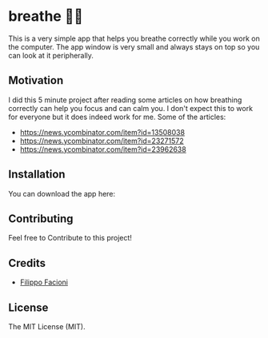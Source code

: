 # breathe 💨💨

This is a very simple app that helps you breathe correctly while you work on the computer. The app window is very small and always stays on top so you can look at it peripherally.

## Motivation
I did this 5 minute project after reading some articles on how breathing correctly can help you focus and can calm you. I don't expect this to work for everyone but it does indeed work for me. Some of the articles:
- https://news.ycombinator.com/item?id=13508038
- https://news.ycombinator.com/item?id=23271572
- https://news.ycombinator.com/item?id=23962638

## Installation

You can download the app here:

## Contributing

Feel free to Contribute to this project!

## Credits

-   [Filippo Facioni](https://github.com/filipeisho)

## License

The MIT License (MIT).

